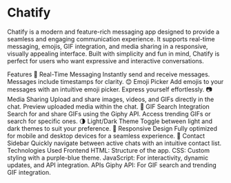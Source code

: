 # Chatify
Chatify is a modern and feature-rich messaging app designed to provide a seamless and engaging communication experience. It supports real-time messaging, emojis, GIF integration, and media sharing in a responsive, visually appealing interface. Built with simplicity and fun in mind, Chatify is perfect for users who want expressive and interactive conversations.

Features
📨 Real-Time Messaging
Instantly send and receive messages.
Messages include timestamps for clarity.
😊 Emoji Picker
Add emojis to your messages with an intuitive emoji picker.
Express yourself effortlessly.
📷 Media Sharing
Upload and share images, videos, and GIFs directly in the chat.
Preview uploaded media within the chat.
🎥 GIF Search Integration
Search for and share GIFs using the Giphy API.
Access trending GIFs or search for specific ones.
🌗 Light/Dark Theme
Toggle between light and dark themes to suit your preference.
📱 Responsive Design
Fully optimized for mobile and desktop devices for a seamless experience.
👫 Contact Sidebar
Quickly navigate between active chats with an intuitive contact list.
Technologies Used
Frontend
HTML: Structure of the app.
CSS: Custom styling with a purple-blue theme.
JavaScript: For interactivity, dynamic updates, and API integration.
APIs
Giphy API: For GIF search and trending GIF integration.
